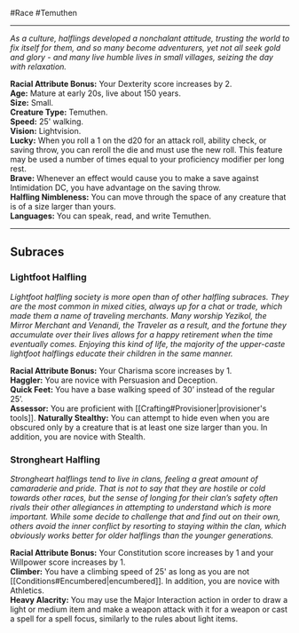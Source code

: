 #Race #Temuthen
- - -
_As a culture, halflings developed a nonchalant attitude, trusting the world to fix itself for them, and so many become adventurers, yet not all seek gold and glory - and many live humble lives in small villages, seizing the day with relaxation._
 
**Racial Attribute Bonus:** Your Dexterity score increases by 2.  
**Age:** Mature at early 20s, live about 150 years.  
**Size:** Small.  
**Creature Type:** Temuthen.  
**Speed:** 25' walking.  
**Vision:** Lightvision.  
**Lucky:** When you roll a 1 on the d20 for an attack roll, ability check, or saving throw, you can reroll the die and must use the new roll. This feature may be used a number of times equal to your proficiency modifier per long rest.  
**Brave:** Whenever an effect would cause you to make a save against Intimidation DC, you have advantage on the saving throw.  
**Halfling Nimbleness:** You can move through the space of any creature that is of a size larger than yours.  
**Languages:** You can speak, read, and write Temuthen.
- - -
## Subraces
### Lightfoot Halfling
 
_Lightfoot halfling society is more open than of other halfling subraces. They are the most common in mixed cities, always up for a chat or trade, which made them a name of traveling merchants. Many worship Yezikol, the Mirror Merchant and Venandi, the Traveler as a result, and the fortune they accumulate over their lives allows for a happy retirement when the time eventually comes. Enjoying this kind of life, the majority of the upper-caste lightfoot halflings educate their children in the same manner._
 
**Racial Attribute Bonus:** Your Charisma score increases by 1.  
**Haggler:** You are novice with Persuasion and Deception.  
**Quick Feet:** You have a base walking speed of 30’ instead of the regular 25’.  
**Assessor:** You are proficient with [[Crafting#Provisioner|provisioner's tools]].
**Naturally Stealthy:** You can attempt to hide even when you are obscured only by a creature that is at least one size larger than you. In addition, you are novice with Stealth.
 
### Strongheart Halfling
 
_Strongheart halflings tend to live in clans, feeling a great amount of camaraderie and pride. That is not to say that they are hostile or cold towards other races, but the sense of longing for their clan’s safety often rivals their other allegiances in attempting to understand which is more important. While some decide to challenge that and find out on their own, others avoid the inner conflict by resorting to staying within the clan, which obviously works better for older halflings than the younger generations._
 
**Racial Attribute Bonus:** Your Constitution score increases by 1 and your Willpower score increases by 1.  
**Climber:** You have a climbing speed of 25' as long as you are not [[Conditions#Encumbered|encumbered]]. In addition, you are novice with Athletics.  
**Heavy Alacrity:** You may use the Major Interaction action in order to draw a light or medium item and make a weapon attack with it for a weapon or cast a spell for a spell focus, similarly to the rules about light items.
